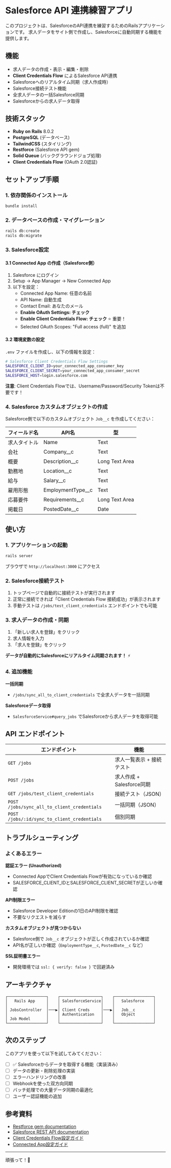 # Salesforce API 連携練習アプリ

このプロジェクトは、SalesforceのAPI連携を練習するためのRailsアプリケーションです。
求人データをサイト側で作成し、Salesforceに自動同期する機能を提供します。

## 機能

- 求人データの作成・表示・編集・削除
- **Client Credentials Flow** によるSalesforce API連携
- Salesforceへのリアルタイム同期（求人作成時）
- Salesforce接続テスト機能
- 全求人データの一括Salesforce同期
- Salesforceからの求人データ取得

## 技術スタック

- **Ruby on Rails** 8.0.2
- **PostgreSQL** (データベース)
- **TailwindCSS** (スタイリング)
- **Restforce** (Salesforce API gem)
- **Solid Queue** (バックグラウンドジョブ処理)
- **Client Credentials Flow** (OAuth 2.0認証)

## セットアップ手順

### 1. 依存関係のインストール

```bash
bundle install
```

### 2. データベースの作成・マイグレーション

```bash
rails db:create
rails db:migrate
```

### 3. Salesforce設定

#### 3.1 Connected App の作成（Salesforce側）

1. Salesforce にログイン
2. Setup → App Manager → New Connected App
3. 以下を設定：
   - Connected App Name: 任意の名前
   - API Name: 自動生成
   - Contact Email: あなたのメール
   - **Enable OAuth Settings: チェック**
   - **Enable Client Credentials Flow: チェック** ⭐️ 重要！
   - Selected OAuth Scopes: "Full access (full)" を追加

#### 3.2 環境変数の設定

`.env` ファイルを作成し、以下の情報を設定：

```bash
# Salesforce Client Credentials Flow Settings
SALESFORCE_CLIENT_ID=your_connected_app_consumer_key
SALESFORCE_CLIENT_SECRET=your_connected_app_consumer_secret
SALESFORCE_HOST=login.salesforce.com
```

**注意**: Client Credentials Flowでは、Username/Password/Security Tokenは不要です！

### 4. Salesforce カスタムオブジェクトの作成

Salesforce側で以下のカスタムオブジェクト `Job__c` を作成してください：

| フィールド名 | API名 | 型 |
|------------|-------|-----|
| 求人タイトル | Name | Text |
| 会社 | Company__c | Text |
| 概要 | Description__c | Long Text Area |
| 勤務地 | Location__c | Text |
| 給与 | Salary__c | Text |
| 雇用形態 | EmploymentType__c | Text |
| 応募要件 | Requirements__c | Long Text Area |
| 掲載日 | PostedDate__c | Date |

## 使い方

### 1. アプリケーションの起動

```bash
rails server
```

ブラウザで `http://localhost:3000` にアクセス

### 2. Salesforce接続テスト

1. トップページで自動的に接続テストが実行されます
2. 正常に接続できれば「Client Credentials Flow 接続成功」が表示されます
3. 手動テストは `/jobs/test_client_credentials` エンドポイントでも可能

### 3. 求人データの作成・同期

1. 「新しい求人を登録」をクリック
2. 求人情報を入力
3. 「求人を登録」をクリック

**データが自動的にSalesforceにリアルタイム同期されます！** ⚡️

### 4. 追加機能

**一括同期**
- `/jobs/sync_all_to_client_credentials` で全求人データを一括同期

**Salesforceデータ取得**
- `SalesforceService#query_jobs` でSalesforceから求人データを取得可能

## API エンドポイント

| エンドポイント | 機能 |
|---------------|------|
| `GET /jobs` | 求人一覧表示 + 接続テスト |
| `POST /jobs` | 求人作成 + Salesforce同期 |
| `GET /jobs/test_client_credentials` | 接続テスト（JSON） |
| `POST /jobs/sync_all_to_client_credentials` | 一括同期（JSON） |
| `POST /jobs/:id/sync_to_client_credentials` | 個別同期 |

## トラブルシューティング

### よくあるエラー

**認証エラー (Unauthorized)**
- Connected AppでClient Credentials Flowが有効になっているか確認
- SALESFORCE_CLIENT_IDとSALESFORCE_CLIENT_SECRETが正しいか確認

**API制限エラー**
- Salesforce Developer Editionの1日のAPI制限を確認
- 不要なリクエストを減らす

**カスタムオブジェクトが見つからない**
- Salesforce側で `Job__c` オブジェクトが正しく作成されているか確認
- API名が正しいか確認（`EmploymentType__c`, `PostedDate__c` など）

**SSL証明書エラー**
- 開発環境では `ssl: { verify: false }` で回避済み

## アーキテクチャ

```
┌─────────────────┐    ┌──────────────────┐    ┌─────────────────┐
│   Rails App     │    │ SalesforceService│    │   Salesforce    │
│                 │    │                  │    │                 │
│ JobsController  │───▶│ Client Creds     │───▶│   Job__c        │
│                 │    │ Authentication   │    │   Object        │
│ Job Model       │    │                  │    │                 │
└─────────────────┘    └──────────────────┘    └─────────────────┘
```

## 次のステップ

このアプリを使って以下を試してみてください：

- [ ] ✅ Salesforceからデータを取得する機能（実装済み）
- [ ] データの更新・削除処理の実装
- [ ] エラーハンドリングの改善
- [ ] Webhookを使った双方向同期
- [ ] バッチ処理での大量データ同期の最適化
- [ ] ユーザー認証機能の追加

## 参考資料

- [Restforce gem documentation](https://github.com/restforce/restforce)
- [Salesforce REST API documentation](https://developer.salesforce.com/docs/atlas.en-us.api_rest.meta/api_rest/)
- [Client Credentials Flow設定ガイド](https://help.salesforce.com/s/articleView?id=sf.remoteaccess_oauth_client_credentials_flow.htm)
- [Connected App設定ガイド](https://help.salesforce.com/s/articleView?id=sf.connected_app_create.htm)

---

頑張って！🚀
